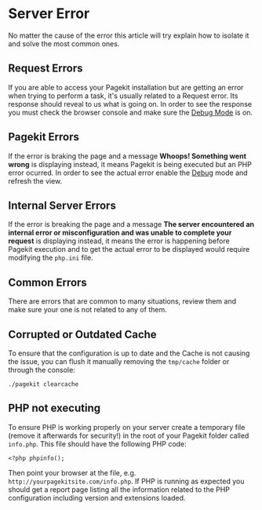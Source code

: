 # Server Error

<p class="uk-article-lead">No matter the cause of the error this article will try explain how to isolate it and solve the most common ones.</p>

## Request Errors

If you are able to access your Pagekit installation but are getting an error when trying to perform a task, it's usually related to a Request error. Its response should reveal to us what is going on. In order to see the response you must check the browser console and make sure the [Debug Mode](troubleshooting/debug.md) is on.

## Pagekit Errors

If the error is braking the page and a message **Whoops! Something went wrong** is displaying instead, it means Pagekit is being executed but an PHP error ocurred. In order to see the actual error enable the [Debug](troubleshooting/debug.md) mode and refresh the view.

## Internal Server Errors

If the error is breaking the page and a message **The server encountered an internal error or misconfiguration and was unable to complete your request** is displaying instead, it means the error is happening before Pagekit execution and to get the actual error to be displayed would require modifying the `php.ini` file.

## Common Errors

There are errors that are common to many situations, review them and make sure your one is not related to any of them.

## Corrupted or Outdated Cache

To ensure that the configuration is up to date and the Cache is not causing the issue, you can flush it manually removing the `tmp/cache` folder or through the console:

```
./pagekit clearcache
```

## PHP not executing

To ensure PHP is working properly on your server create a temporary file (remove it afterwards for security!) in the root of your Pagekit folder called `info.php`. This file should have the following PHP code:

```
<?php phpinfo();
```

Then point your browser at the file, e.g. `http://yourpagekitsite.com/info.php`. If PHP is running as expected you should get a report page listing all the information related to the PHP configuration including version and extensions loaded.
